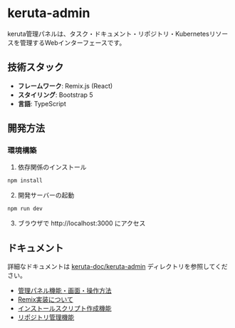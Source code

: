 # keruta-admin

keruta管理パネルは、タスク・ドキュメント・リポジトリ・Kubernetesリソースを管理するWebインターフェースです。

## 技術スタック
- **フレームワーク**: Remix.js (React)
- **スタイリング**: Bootstrap 5
- **言語**: TypeScript

## 開発方法
### 環境構築
1. 依存関係のインストール
```bash
npm install
```

2. 開発サーバーの起動
```bash
npm run dev
```

3. ブラウザで http://localhost:3000 にアクセス

## ドキュメント
詳細なドキュメントは [keruta-doc/keruta-admin](./keruta-doc/keruta-admin/README.md) ディレクトリを参照してください。

- [管理パネル機能・画面・操作方法](./keruta-doc/keruta-admin/adminPanel.md)
- [Remix実装について](./keruta-doc/keruta-admin/adminPanelRemix.md)
- [インストールスクリプト作成機能](./keruta-doc/keruta-admin/adminPanelScriptGenerator.md)
- [リポジトリ管理機能](./keruta-doc/keruta-admin/repositoryManagement.md)
